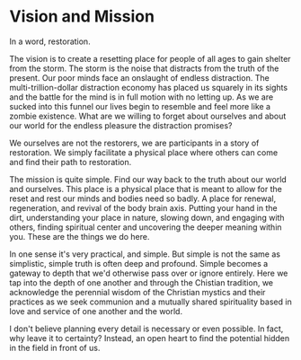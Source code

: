 # Vision and Mission

In a word, restoration. 

The vision is to create a resetting place for people of all ages to gain shelter from the storm. The storm is the noise that distracts from the truth of the present. Our poor minds face an onslaught of endless distraction. The multi-trillion-dollar distraction economy has placed us squarely in its sights and the battle for the mind is in full motion with no letting up. As we are sucked into this funnel our lives begin to resemble and feel more like a zombie existence. What are we willing to forget about ourselves and about our world for the endless pleasure the distraction promises?

We ourselves are not the restorers, we are participants in a story of restoration. We simply facilitate a physical place where others can come and find their path to restoration.

The mission is quite simple. Find our way back to the truth about our world and ourselves. This place is a physical place that is meant to allow for the reset and rest our minds and bodies need so badly. A place for renewal, regeneration, and revival of the body brain axis. Putting your hand in the dirt, understanding your place in nature, slowing down, and engaging with others, finding spiritual center and uncovering the deeper meaning within you. These are the things we do here. 

In one sense it's very practical, and simple. But simple is not the same as simplistic, simple truth is often deep and profound. Simple becomes a gateway to depth that we'd otherwise pass over or ignore entirely. Here we tap into the depth of one another and through the Chistian tradition, we acknowledge the perennial wisdom of the Christian mystics and their practices as we seek communion and a mutually shared spirituality based in love and service of one another and the world.

I don't believe planning every detail is necessary or even possible. In fact, why leave it to certainty? Instead, an open heart to find the potential hidden in the field in front of us.